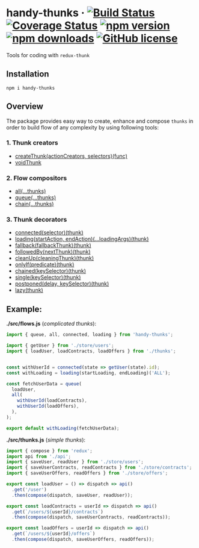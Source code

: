# handy-thunks &middot; [![Build Status](https://travis-ci.org/DScheglov/handy-thunks.svg?branch=master)](https://travis-ci.org/DScheglov/handy-thunks) [![Coverage Status](https://coveralls.io/repos/github/DScheglov/handy-thunks/badge.svg?branch=master)](https://coveralls.io/github/DScheglov/handy-thunks?branch=master) [![npm version](https://img.shields.io/npm/v/handy-thunks.svg?style=flat-square)](https://www.npmjs.com/package/handy-thunks) [![npm downloads](https://img.shields.io/npm/dm/handy-thunks.svg?style=flat-square)](https://www.npmjs.com/package/handy-thunks) [![GitHub license](https://img.shields.io/badge/license-MIT-blue.svg)](https://github.com/DScheglov/handy-thunks/blob/master/LICENSE)

Tools for coding with `redux-thunk`

## Installation

```shell
npm i handy-thunks
```

## Overview

The package provides easy way to create, enhance and compose `thunks` in order to build flow of any complexity by using following tools:


### 1. Thunk creators

- [createThunk(actionCreators, selectors)(func)](https://github.com/DScheglov/handy-thunks/tree/master/book/create-thunk.md)
- [voidThunk](https://github.com/DScheglov/handy-thunks/tree/master/samples/void-thunk)


### 2. Flow compositors

- [all(...thunks)](https://github.com/DScheglov/handy-thunks/tree/master/samples/all) 
- [queue(...thunks)](https://github.com/DScheglov/handy-thunks/tree/master/samples/queue)
- [chain(...thunks)](https://github.com/DScheglov/handy-thunks/tree/master/samples/chain) 


### 3. Thunk decorators

- [connected(selector)(thunk)](https://github.com/DScheglov/handy-thunks/tree/master/samples/connected) 
- [loading(startAction, endAction)(...loadingArgs)(thunk)](https://github.com/DScheglov/handy-thunks/tree/master/samples/loading)
- [fallback(fallbackThunk)(thunk)](https://github.com/DScheglov/handy-thunks/tree/master/samples/fallback)
- [followedBy(nextThunk)(thunk)](https://github.com/DScheglov/handy-thunks/tree/master/samples/followed-by)
- [cleanUp(cleaningThunk)(thunk)](https://github.com/DScheglov/handy-thunks/tree/master/samples/clean-up)
- [onlyIf(predicate)(thunk)](https://github.com/DScheglov/handy-thunks/tree/master/samples/only-if)
- [chained(keySelector)(thunk)](https://github.com/DScheglov/handy-thunks/tree/master/samples/chained)
- [single(keySelector)(thunk)](https://github.com/DScheglov/handy-thunks/tree/master/samples/single) 
- [postponed(delay, keySelector)(thunk)](https://github.com/DScheglov/handy-thunks/tree/master/samples/postponed)
- [lazy(thunk)](https://github.com/DScheglov/handy-thunks/tree/master/samples/lazy)


## Example:

**./src/flows.js** (*complicated thunks*):
```js
import { queue, all, connected, loading } from 'handy-thunks';

import { getUser } from './store/users';
import { loadUser, loadContracts, loadOffers } from './thunks';


const withUserId = connected(state => getUser(state).id);
const withLoading = loading(startLoading, endLoading)('ALL');

const fetchUserData = queue(
  loadUser,
  all(
    withUserId(loadContracts),
    withUserId(loadOffers),
  ),
);

export default withLoading(fetchUserData);
```

**./src/thunks.js** (*simple thunks*):
```js
import { compose } from 'redux';
import api from './api';
import { saveUser, readUser } from './store/users';
import { saveUserContracts, readContracts } from './store/contracts';
import { saveUserOffers, readOffers } from './store/offers';

export const loadUser = () => dispatch => api()
  .get('/user')
  .then(compose(dispatch, saveUser, readUser));

export const loadContracts = userId => dispatch => api()
  .get(`/users/${userId}/contracts`)
  .then(compose(dispatch, saveUserContracts, readContracts));

export const loadOffers = userId => dispatch => api()
  .get(`/users/${userId}/offers`)
  .then(compose(dispatch, saveUserOffers, readOffers));
```

